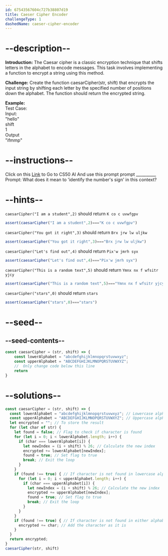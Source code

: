 ```yaml
---
id: 67543567604c727b38807d19
title: Caeser Cipher Encoder
challengeType: 1
dashedName: caeser-cipher-encoder
---
```


# --description--

**Introduction:**
The Caesar cipher is a classic encryption technique that shifts letters in the alphabet to encode messages. This task involves implementing a function to encrypt a string using this method.
<br>

**Challenge:**
Create the function caesarCipher(str, shift) that encrypts the input string by shifting each letter by the specified number of positions down the alphabet. The function should return the encrypted string.

**Example:**
<br>
Test Case:
<br>
Input:
<br>
"hello"
<br>
shift
<br>
1
<br>
Output
<br>
"ifmmp"

# --instructions--

Click on this <a target="_blank" href = "https://cs50.ai/chat">Link</a>  to Go to CS50 AI 
And use this prompt prompt __________
Prompt: What does it mean to 'identify the number's sign' in this context?

# --hints--

`caesarCipher("I am a student",2)` should return `K co c uvwfgpv`

```js
assert(caesarCipher("I am a student",2)==="K co c uvwfgpv")
```

`caesarCipher("You got it right",3)` should return `Brx jrw lw uljkw`

```js
assert(caesarCipher("You got it right",3)==="Brx jrw lw uljkw")
```

`caesarCipher("Let's find out",4)` should return `Pix'w jmrh syx`

```js
assert(caesarCipher("Let's find out",4)==="Pix'w jmrh syx")
```

`caesarCipher("This is a random text",5)` should return `Ymnx nx f wfsitr yjcy`

```js
assert(caesarCipher("This is a random text",5)==="Ymnx nx f wfsitr yjcy")
```

`caesarCipher("stars",0)` should return `stars`

```js
assert(caesarCipher("stars",0)==="stars")
```

# --seed--
## --seed-contents--

```js
const caesarCipher = (str, shift) => {
    const lowerAlphabet = "abcdefghijklmnopqrstuvwxyz";
    const upperAlphabet = "ABCDEFGHIJKLMNOPQRSTUVWXYZ";
    //  Only change code below this line
    return
}
```

# --solutions--

```js
const caesarCipher = (str, shift) => {
  const lowerAlphabet = "abcdefghijklmnopqrstuvwxyz"; // Lowercase alphabet
  const upperAlphabet = "ABCDEFGHIJKLMNOPQRSTUVWXYZ"; // Uppercase alphabet
  let encrypted = ""; // To store the result
  for (let char of str) {
    let found = false; // Flag to check if character is found
    for (let i = 0; i < lowerAlphabet.length; i++) {
      if (char === lowerAlphabet[i]) {
        let newIndex = (i + shift) % 26; // Calculate the new index
        encrypted += lowerAlphabet[newIndex];
        found = true; // Set flag to true
        break; // Exit the loop
      }
    }
    if (found !== true) { // If character is not found in lowercase alphabet
      for (let i = 0; i < upperAlphabet.length; i++) {
        if (char === upperAlphabet[i]) {
          let newIndex = (i + shift) % 26; // Calculate the new index
          encrypted += upperAlphabet[newIndex];
          found = true; // Set flag to true
          break; // Exit the loop
        }
      }
    }
    if (found !== true) { // If character is not found in either alphabet
      encrypted += char; // Add the character as it is
    }
  }
  return encrypted;
}
caesarCipher(str, shift)
```
